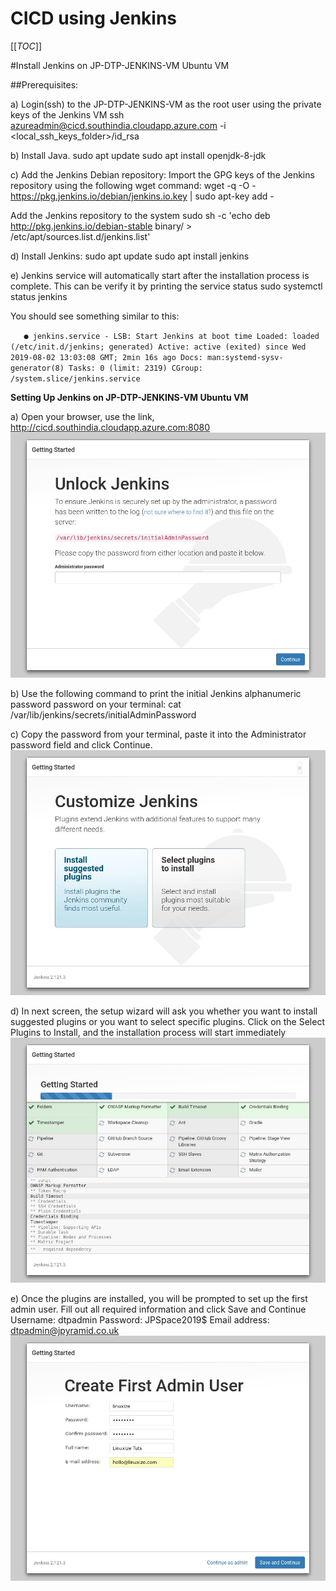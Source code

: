 # CICD using Jenkins

[[_TOC_]]

#Install Jenkins on JP-DTP-JENKINS-VM Ubuntu VM

##Prerequisites:

a) Login(ssh) to the JP-DTP-JENKINS-VM as the root user using the private keys of the Jenkins VM 
   ssh azureadmin@cicd.southindia.cloudapp.azure.com  -i <local_ssh_keys_folder>/id_rsa

b) Install Java.
   sudo apt update
   sudo apt install openjdk-8-jdk

c) Add the Jenkins Debian repository:
   Import the GPG keys of the Jenkins repository using the following wget command:
   wget -q -O - https://pkg.jenkins.io/debian/jenkins.io.key | sudo apt-key add -
   
   Add the Jenkins repository to the system
   sudo sh -c 'echo deb http://pkg.jenkins.io/debian-stable binary/ > /etc/apt/sources.list.d/jenkins.list'   

d) Install Jenkins:
   sudo apt update
   sudo apt install jenkins

e) Jenkins service will automatically start after the installation process is complete. 
   This can be verify it by printing the service status
   sudo systemctl status jenkins
   
   You should see something similar to this:
   
`   ● jenkins.service - LSB: Start Jenkins at boot time
   Loaded: loaded (/etc/init.d/jenkins; generated)
   Active: active (exited) since Wed 2019-08-02 13:03:08 GMT; 2min 16s ago
       Docs: man:systemd-sysv-generator(8)
       Tasks: 0 (limit: 2319)
   CGroup: /system.slice/jenkins.service`



**Setting Up Jenkins  on JP-DTP-JENKINS-VM Ubuntu VM**

a) Open your browser, use the link, http://cicd.southindia.cloudapp.azure.com:8080
       ![Unlock Jenkins](/attachments/images/unlock-jenkins.png)

b) Use the following command to print the initial Jenkins alphanumeric password password on your terminal:
        cat /var/lib/jenkins/secrets/initialAdminPassword
   
c) Copy the password from your terminal, paste it into the Administrator password field and click Continue.
        ![Customize Jenkins](/attachments/images/customize-jenkins.png)

d) In next screen, the setup wizard will ask you whether you want to install suggested plugins or you want to select specific plugins. 
   Click on the Select Plugins to Install, and the installation process will start immediately
        ![Getting Jenkins Started](/attachments/images/jenkins-getting-started.png)   
        
e) Once the plugins are installed, you will be prompted to set up the first admin user. Fill out all required information and click Save and Continue 
        Username:      dtpadmin
        Password:      JPSpace2019$
        Email address: dtpadmin@jpyramid.co.uk
        ![Jenkins Create Admin User](/attachments/images/jenkins-create-admin-user.png) 



   
 
  
